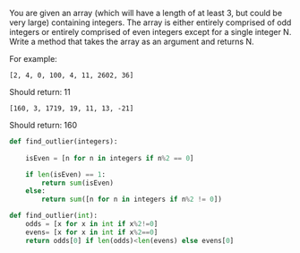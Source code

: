 You are given an array (which will have a length of at least 3, but could be very large) containing integers. The array is either entirely comprised of odd integers or entirely comprised of even integers except for a single integer N. Write a method that takes the array as an argument and returns N.

For example:

    [2, 4, 0, 100, 4, 11, 2602, 36]

Should return: 11

    [160, 3, 1719, 19, 11, 13, -21]

Should return: 160

```py
def find_outlier(integers):
    
    isEven = [n for n in integers if n%2 == 0]

    if len(isEven) == 1:
        return sum(isEven)
    else:
        return sum([n for n in integers if n%2 != 0])
```
```py
def find_outlier(int):
    odds = [x for x in int if x%2!=0]
    evens= [x for x in int if x%2==0]
    return odds[0] if len(odds)<len(evens) else evens[0]
```
